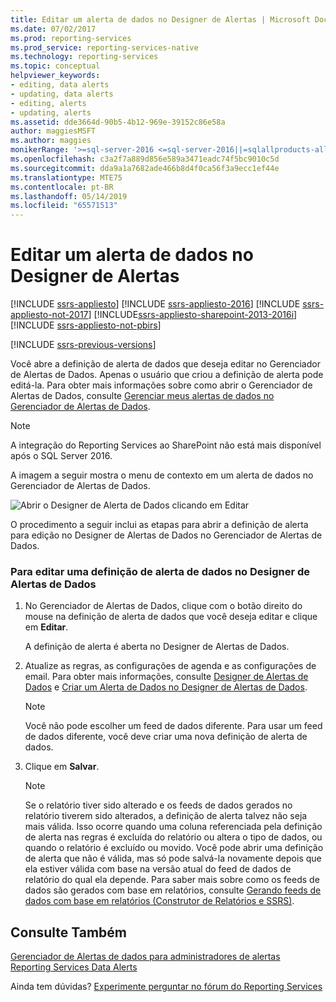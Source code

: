 ```yaml
---
title: Editar um alerta de dados no Designer de Alertas | Microsoft Docs
ms.date: 07/02/2017
ms.prod: reporting-services
ms.prod_service: reporting-services-native
ms.technology: reporting-services
ms.topic: conceptual
helpviewer_keywords:
- editing, data alerts
- updating, data alerts
- editing, alerts
- updating, alerts
ms.assetid: dde3664d-90b5-4b12-969e-39152c86e58a
author: maggiesMSFT
ms.author: maggies
monikerRange: '>=sql-server-2016 <=sql-server-2016||=sqlallproducts-allversions'
ms.openlocfilehash: c3a2f7a889d856e589a3471eadc74f5bc9010c5d
ms.sourcegitcommit: dda9a1a7682ade466b8d4f0ca56f3a9ecc1ef44e
ms.translationtype: MTE75
ms.contentlocale: pt-BR
ms.lasthandoff: 05/14/2019
ms.locfileid: "65571513"
---
```

# <a name="edit-a-data-alert-in-alert-designer"></a>Editar um alerta de dados no Designer de Alertas

[!INCLUDE [ssrs-appliesto](../includes/ssrs-appliesto.md)] [!INCLUDE [ssrs-appliesto-2016](../includes/ssrs-appliesto-2016.md)] [!INCLUDE [ssrs-appliesto-not-2017](../includes/ssrs-appliesto-not-2017.md)] [!INCLUDE[ssrs-appliesto-sharepoint-2013-2016i](../includes/ssrs-appliesto-sharepoint-2013-2016.md)] [!INCLUDE [ssrs-appliesto-not-pbirs](../includes/ssrs-appliesto-not-pbirs.md)]

[!INCLUDE [ssrs-previous-versions](../includes/ssrs-previous-versions.md)]

Você abre a definição de alerta de dados que deseja editar no Gerenciador de Alertas de Dados. Apenas o usuário que criou a definição de alerta pode editá-la. Para obter mais informações sobre como abrir o Gerenciador de Alertas de Dados, consulte [Gerenciar meus alertas de dados no Gerenciador de Alertas de Dados](../reporting-services/manage-my-data-alerts-in-data-alert-manager.md).

> [!NOTE]
> A integração do Reporting Services ao SharePoint não está mais disponível após o SQL Server 2016.

 A imagem a seguir mostra o menu de contexto em um alerta de dados no Gerenciador de Alertas de Dados.  
  
 ![Abrir o Designer de Alerta de Dados clicando em Editar](../reporting-services/media/rs-alertmanageriwopendesigner.gif "Abrir o Designer de Alerta de Dados clicando em Editar")  
  
 O procedimento a seguir inclui as etapas para abrir a definição de alerta para edição no Designer de Alertas de Dados no Gerenciador de Alertas de Dados.  
  
### <a name="to-edit-a-data-alert-definition-in-data-alert-designer"></a>Para editar uma definição de alerta de dados no Designer de Alertas de Dados  
  
1.  No Gerenciador de Alertas de Dados, clique com o botão direito do mouse na definição de alerta de dados que você deseja editar e clique em **Editar**.  
  
     A definição de alerta é aberta no Designer de Alertas de Dados.  
  
2.  Atualize as regras, as configurações de agenda e as configurações de email. Para obter mais informações, consulte [Designer de Alertas de Dados](../reporting-services/data-alert-designer.md) e [Criar um Alerta de Dados no Designer de Alertas de Dados](../reporting-services/create-a-data-alert-in-data-alert-designer.md).  
  
    > [!NOTE]  
    >  Você não pode escolher um feed de dados diferente. Para usar um feed de dados diferente, você deve criar uma nova definição de alerta de dados.  
  
3.  Clique em **Salvar**.  
  
    > [!NOTE]  
    >  Se o relatório tiver sido alterado e os feeds de dados gerados no relatório tiverem sido alterados, a definição de alerta talvez não seja mais válida. Isso ocorre quando uma coluna referenciada pela definição de alerta nas regras é excluída do relatório ou altera o tipo de dados, ou quando o relatório é excluído ou movido. Você pode abrir uma definição de alerta que não é válida, mas só pode salvá-la novamente depois que ela estiver válida com base na versão atual do feed de dados de relatório do qual ela depende. Para saber mais sobre como os feeds de dados são gerados com base em relatórios, consulte [Gerando feeds de dados com base em relatórios &#40;Construtor de Relatórios e SSRS&#41;](../reporting-services/report-builder/generating-data-feeds-from-reports-report-builder-and-ssrs.md).  

## <a name="see-also"></a>Consulte Também

[Gerenciador de Alertas de dados para administradores de alertas](../reporting-services/data-alert-manager-for-alerting-administrators.md)   
[Reporting Services Data Alerts](../reporting-services/reporting-services-data-alerts.md)  

Ainda tem dúvidas? [Experimente perguntar no fórum do Reporting Services](https://go.microsoft.com/fwlink/?LinkId=620231)
